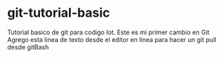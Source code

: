 # git-tutorial-basic
Tutorial basico de git para codigo Iot.
Este es mi primer cambio en Git 
Agrego esta linea de texto desde el editor en linea para hacer un git pull desde gitBash
